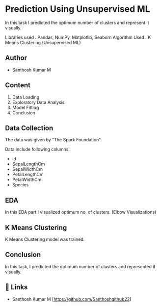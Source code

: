 # Prediction Using Unsupervised ML

In this task I predicted the optimum number of clusters and represent it visually.

Libraries used : Pandas, NumPy, Matplotlib, Seaborn
Algorithm Used : K Means Clustering (Unsupervised ML)
## Author

- Santhosh Kumar M



## Content

1. Data Loading
2. Exploratory Data Analysis
3. Model Fitting
4. Conclusion
## Data Collection

The data was given by "The Spark Foundation".

Data include following columns:

- id
- SepalLengthCm
- SepalWidthCm
- PetalLengthCm
- PetalWidthCm
- Species
## EDA

In this EDA part I visualized optimum no. of clusters. (Elbow Visualizations)


## K Means Clustering

K Means Clustering model was trained.


## Conclusion

In this task, I predicted the optimum number of clusters and represented it visually.
## 🔗 Links

- Santhosh Kumar M [https://github.com/Santhoshgithub22]

